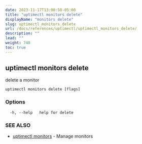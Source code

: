 ```yaml
---
date: 2023-11-17T13:00:50-05:00
title: "uptimectl monitors delete"
displayName: "monitors delete"
slug: uptimectl_monitors_delete
url: /docs/references/uptimectl/uptimectl_monitors_delete/
description: ""
lead: ""
weight: 740
toc: true
---
```

## uptimectl monitors delete

delete a monitor

```
uptimectl monitors delete [flags]
```

### Options

```
  -h, --help   help for delete
```

### SEE ALSO

* [uptimectl monitors](/docs/references/uptimectl/uptimectl_monitors/)	 - Manage monitors

